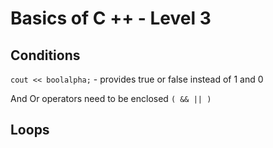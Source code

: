 # Basics of C ++  - Level 3

## Conditions

`cout << boolalpha;` - provides true or false instead of 1 and 0

And Or operators need to be enclosed `( && || )`

## Loops
